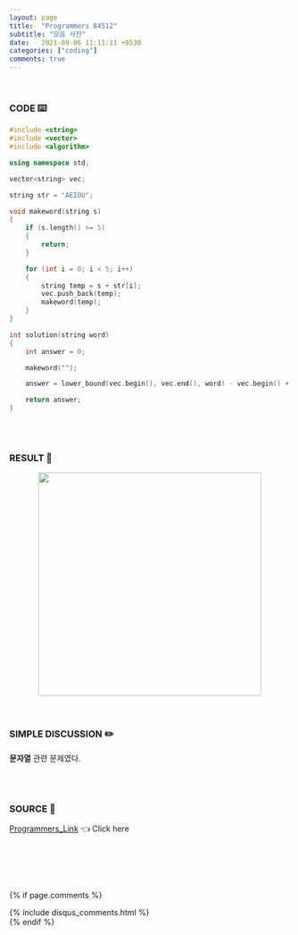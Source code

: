 ```yaml
---
layout: page
title:  "Programmers 84512"
subtitle: "모음 사전"
date:   2021-09-06 11:11:11 +0530
categories: ["coding"]
comments: true
---
```


<br>

### CODE ⌨️

```c++
#include <string>
#include <vector>
#include <algorithm>

using namespace std;

vector<string> vec;

string str = "AEIOU";

void makeword(string s)
{
	if (s.length() >= 5)
	{
		return;
	}

	for (int i = 0; i < 5; i++)
	{
		string temp = s + str[i];
		vec.push_back(temp);
		makeword(temp);
	}
}

int solution(string word)
{
	int answer = 0;

	makeword("");

	answer = lower_bound(vec.begin(), vec.end(), word) - vec.begin() + 1;

	return answer;
}
```  

<br>
<br>

### RESULT 💛

<img src="{{ '/assets/programmers/p84512r.jpg' }}" style="width: 400px; height: auto; margin-left: auto; margin-right: auto; display: block;">  

<br>
<br>

### SIMPLE DISCUSSION ✏️

**문자열** 관련 문제였다.  

<br>
<br>

### SOURCE 💎

[Programmers_Link][link] 👈 Click here  

<br>
<br>
<br>
<br>

{% if page.comments %}
<div id="post-disqus" class="container">
{% include disqus_comments.html %}
</div>
{% endif %}

[link]: https://programmers.co.kr/learn/courses/30/lessons/84512